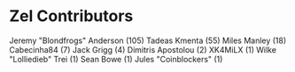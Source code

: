Zel Contributors
==================

Jeremy "Blondfrogs" Anderson (105)
Tadeas Kmenta (55)
Miles Manley (18)
Cabecinha84 (7)
Jack Grigg (4)
Dimitris Apostolou (2)
XK4MiLX (1)
Wilke "Lolliedieb" Trei (1)
Sean Bowe (1)
Jules "Coinblockers" (1)
